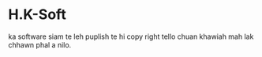 # H.K-Soft
ka software siam te leh puplish te hi copy right tello chuan khawiah mah lak chhawn phal a nilo.
